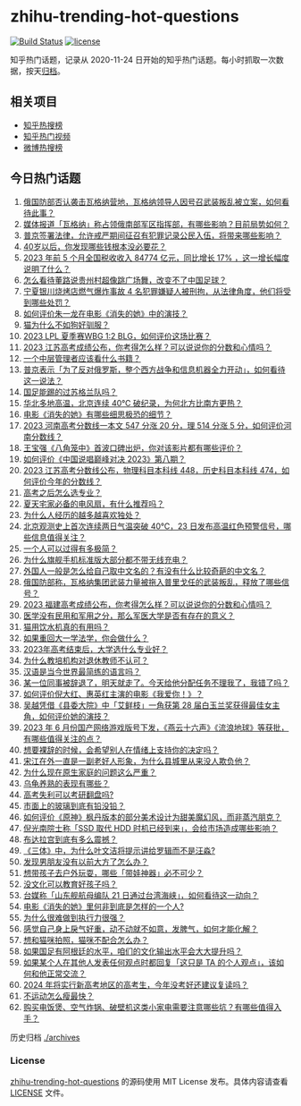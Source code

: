 # zhihu-trending-hot-questions

[![Build Status](https://github.com/justjavac/zhihu-trending-hot-questions/workflows/ci/badge.svg?branch=master)](https://github.com/justjavac/zhihu-trending-hot-questions/actions)
[![license](https://img.shields.io/github/license/justjavac/zhihu-trending-hot-questions)](https://github.com/justjavac/zhihu-trending-hot-questions/blob/master/LICENSE)

知乎热门话题，记录从 2020-11-24
日开始的知乎热门话题。每小时抓取一次数据，按天[归档](./archives)。

## 相关项目

- [知乎热搜榜](https://github.com/justjavac/zhihu-trending-top-search)
- [知乎热门视频](https://github.com/justjavac/zhihu-trending-hot-video)
- [微博热搜榜](https://github.com/justjavac/weibo-trending-hot-search)

## 今日热门话题

<!-- BEGIN -->
<!-- 最后更新时间 Sun Jun 25 2023 07:20:02 GMT+0800 (China Standard Time) -->

1. [俄国防部否认袭击瓦格纳营地，瓦格纳领导人因号召武装叛乱被立案，如何看待此事？](https://www.zhihu.com/question/608218892)
1. [媒体报道「瓦格纳」称占领俄南部军区指挥部，有哪些影响？目前局势如何？](https://www.zhihu.com/question/608328436)
1. [普京签署法律，允许戒严期间征召有犯罪记录公民入伍，将带来哪些影响？](https://www.zhihu.com/question/608345264)
1. [40岁以后，你发现哪些钱根本没必要花？](https://www.zhihu.com/question/593808844)
1. [2023 年前 5 个月全国税收收入 84774 亿元，同比增长 17% ，这一增长幅度说明了什么？](https://www.zhihu.com/question/607311547)
1. [怎么看待董路说贵州村超像跳广场舞，改变不了中国足球？](https://www.zhihu.com/question/607400160)
1. [宁夏银川烧烤店燃气爆炸事故 4 名犯罪嫌疑人被刑拘，从法律角度，他们将受到哪些处罚？](https://www.zhihu.com/question/608287472)
1. [如何评价朱一龙在电影《消失的她》中的演技？](https://www.zhihu.com/question/607660063)
1. [猫为什么不如狗好驯服？](https://www.zhihu.com/question/605865648)
1. [2023 LPL 夏季赛WBG 1:2 BLG，如何评价这场比赛？](https://www.zhihu.com/question/608304870)
1. [2023 江苏高考成绩公布，你考得怎么样？可以说说你的分数和心情吗？](https://www.zhihu.com/question/607974209)
1. [一个中层管理者应该看什么书籍？](https://www.zhihu.com/question/483677374)
1. [普京表示「为了反对俄罗斯，整个西方战争和信息机器全力开动」，如何看待这一说法？](https://www.zhihu.com/question/608268319)
1. [国足能踢的过苏格兰队吗？](https://www.zhihu.com/question/607586680)
1. [华北多地高温，北京连续 40℃ 破纪录，为何北方比南方更热？](https://www.zhihu.com/question/608255644)
1. [电影《消失的她》有哪些细思极恐的细节？](https://www.zhihu.com/question/607978952)
1. [2023 河南高考分数线一本文 547 分涨 20 分，理 514 分涨 5 分，如何评价河南分数线？](https://www.zhihu.com/question/607974437)
1. [王宝强《八角笼中》首波口碑出炉，你对该影片都有哪些评价？](https://www.zhihu.com/question/607157396)
1. [如何评价《中国说唱巅峰对决 2023》第八期？](https://www.zhihu.com/question/608288763)
1. [2023 江苏高考分数线公布，物理科目本科线 448，历史科目本科线 474，如何评价今年的分数线？](https://www.zhihu.com/question/607974405)
1. [高考之后怎么选专业？](https://www.zhihu.com/question/607428607)
1. [夏天宅家必备的电风扇，有什么推荐吗？](https://www.zhihu.com/question/603624207)
1. [为什么人经历的越多越喜欢独处？](https://www.zhihu.com/question/597884145)
1. [北京观测史上首次连续两日气温突破 40℃，23 日发布高温红色预警信号，哪些信息值得关注？](https://www.zhihu.com/question/608131521)
1. [一个人可以过得有多极简？](https://www.zhihu.com/question/265827355)
1. [为什么旗舰手机标准版大部分都不带无线充电？](https://www.zhihu.com/question/607118057)
1. [外国人一般是怎么给自己取中文名的？有没有什么比较奇葩的中文名？](https://www.zhihu.com/question/26546359)
1. [俄国防部称，瓦格纳集团武装力量被拖入普里戈任的武装叛乱，释放了哪些信号？](https://www.zhihu.com/question/608259505)
1. [2023 福建高考成绩公布，你考得怎么样？可以说说你的分数和心情吗？](https://www.zhihu.com/question/607974295)
1. [医学没有民用和军用之分，那么军医大学是否有存在的意义？](https://www.zhihu.com/question/607620757)
1. [猫用饮水机真的有用吗？](https://www.zhihu.com/question/314321800)
1. [如果重回大一学法学，你会做什么？](https://www.zhihu.com/question/600551602)
1. [2023年高考结束后，大学选什么专业好？](https://www.zhihu.com/question/603802531)
1. [为什么教培机构对退休教师不认可？](https://www.zhihu.com/question/588498394)
1. [汉语是当今世界最简练的语言吗？](https://www.zhihu.com/question/66497764)
1. [某一位同事被辞退了，明天就走了。今天给他分配任务不理我了，我错了吗？](https://www.zhihu.com/question/607636838)
1. [如何评价倪大红、惠英红主演的电影《我爱你！》？](https://www.zhihu.com/question/603875310)
1. [吴越凭借《县委大院》中「艾鲜枝」一角获第 28 届白玉兰奖获得最佳女主角，如何评价她的演技？](https://www.zhihu.com/question/608163030)
1. [2023 年 6 月份国产网络游戏版号下发，《燕云十六声》《流浪地球》等获批，有哪些值得关注的点？](https://www.zhihu.com/question/607865579)
1. [想要裸辞的时候，会希望别人在情绪上支持你的决定吗？](https://www.zhihu.com/question/593528086)
1. [宋江在外一直是一副老好人形象，为什么县城里从来没人欺负他？](https://www.zhihu.com/question/593444610)
1. [为什么现在原生家庭的问题这么严重？](https://www.zhihu.com/question/573338695)
1. [乌龟养熟的表现有哪些？](https://www.zhihu.com/question/597512707)
1. [高考失利可以考研翻盘吗?](https://www.zhihu.com/question/608117599)
1. [市面上的玻璃到底有铅没铅？](https://www.zhihu.com/question/606342982)
1. [如何评价《原神》枫丹版本的部分美术设计为甜美魔幻风，而非蒸汽朋克？](https://www.zhihu.com/question/608230338)
1. [倪光南院士称「SSD 取代 HDD 时机已经到来」，会给市场造成哪些影响？](https://www.zhihu.com/question/607126650)
1. [布达拉宫到底有多么震撼？](https://www.zhihu.com/question/498821567)
1. [《三体》中，为什么叶文洁将提示讲给罗辑而不是汪淼?](https://www.zhihu.com/question/377929748)
1. [发现男朋友没有以前大方了怎么办？](https://www.zhihu.com/question/607299763)
1. [想带孩子去户外玩耍，哪些「带娃神器」必不可少？](https://www.zhihu.com/question/606792842)
1. [没文化可以教育好孩子吗？](https://www.zhihu.com/question/606881570)
1. [台媒称「山东舰航母编队 21 日通过台湾海峡」，如何看待这一动向？](https://www.zhihu.com/question/607809103)
1. [电影《消失的她》里何非到底是怎样的一个人?](https://www.zhihu.com/question/607967579)
1. [为什么很难做到执行力很强？](https://www.zhihu.com/question/452564637)
1. [感觉自己身上戾气好重，动不动就不如意，发脾气，如何才能化解？](https://www.zhihu.com/question/403163773)
1. [想和猫咪拍照，猫咪不配合怎么办？](https://www.zhihu.com/question/421786821)
1. [如果国足有阿根廷的水平，咱们的文化输出水平会大大提升吗？](https://www.zhihu.com/question/607273653)
1. [如果某个人在其他人发表任何观点时都回复「这只是 TA 的个人观点」，该如何和他正常交流？](https://www.zhihu.com/question/608126713)
1. [2024 年将实行新高考地区的高考生，今年没考好还建议复读吗？](https://www.zhihu.com/question/605231748)
1. [不运动怎么瘦最快？](https://www.zhihu.com/question/606030526)
1. [购买电饭煲、空气炸锅、破壁机这类小家电需要注意哪些坑？有哪些值得入手？](https://www.zhihu.com/question/606556336)

<!-- END -->

历史归档 [./archives](./archives)

### License

[zhihu-trending-hot-questions](https://github.com/justjavac/zhihu-trending-hot-questions)
的源码使用 MIT License 发布。具体内容请查看 [LICENSE](./LICENSE) 文件。
